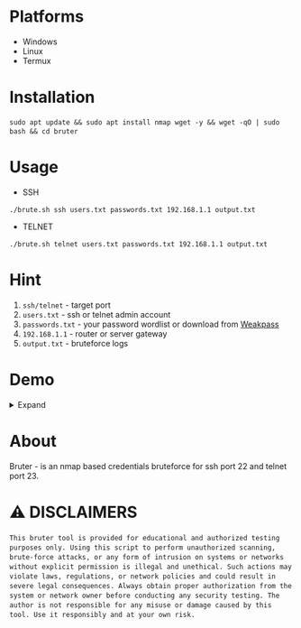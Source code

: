 # Platforms
- Windows
- Linux
- Termux

# Installation
```
sudo apt update && sudo apt install nmap wget -y && wget -qO | sudo bash && cd bruter
```

# Usage
- SSH
```
./brute.sh ssh users.txt passwords.txt 192.168.1.1 output.txt
```
- TELNET
```
./brute.sh telnet users.txt passwords.txt 192.168.1.1 output.txt
```

# Hint
1. `ssh/telnet` - target port
2. `users.txt` - ssh or telnet admin account
3. `passwords.txt` - your password wordlist or download from [Weakpass](https://weakpass.com)
4. `192.168.1.1` - router or server gateway
5. `output.txt` - bruteforce logs

# Demo
<details><summary>Expand
</summary>

<img src="https://github.com/xiv3r/bruter/blob/main/ssh-brute.png">
<img src="https://github.com/xiv3r/bruter/blob/main/telnet-brute.png">
</details>


# About
Bruter - is an nmap based credentials bruteforce for ssh port 22 and telnet port 23.

# ⚠️ DISCLAIMERS 

`This bruter tool is provided for educational and authorized testing purposes only. Using this script to perform unauthorized scanning, brute-force attacks, or any form of intrusion on systems or networks without explicit permission is illegal and unethical. Such actions may violate laws, regulations, or network policies and could result in severe legal consequences. Always obtain proper authorization from the system or network owner before conducting any security testing. The author is not responsible for any misuse or damage caused by this tool. Use it responsibly and at your own risk.`
